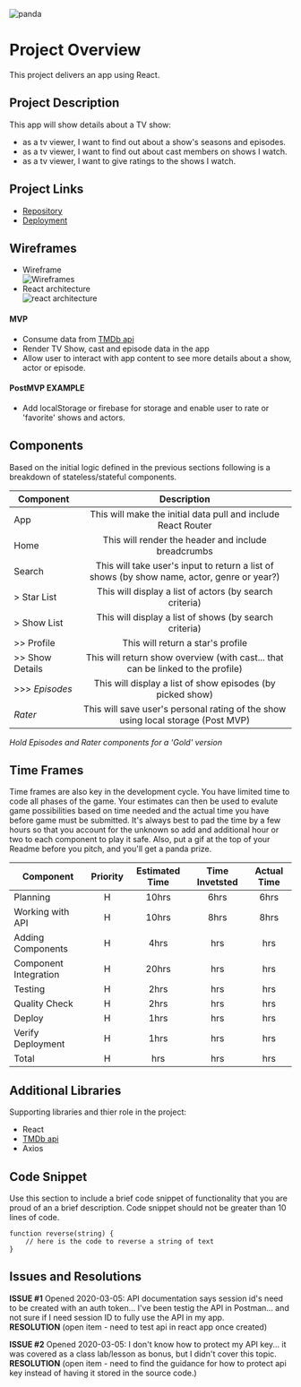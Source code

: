  ![panda](https://res.cloudinary.com/myraileen/image/upload/v1583368547/panda_p2ihut.gif)

# Project Overview
This project delivers an app using React. 

## Project Description

This app will show details about a TV show:
* as a tv viewer, I want to find out about a show's seasons and episodes.
* as a tv viewer, I want to find out about cast members on shows I watch. 
* as a tv viewer, I want to give ratings to the shows I watch.

## Project Links

- [Repository](https://github.com/myraileen/GA-SEI-TV)
- [Deployment]()

## Wireframes

- Wireframe  
  ![Wireframes](https://res.cloudinary.com/myraileen/image/upload/v1583418937/20200305_083257_resized_vbarco.jpg)
- React architecture  
  ![react architecture](https://res.cloudinary.com/myraileen/image/upload/v1583386664/20200304_233648_resized_soteyw.jpg)

#### MVP
- Consume data from [TMDb api](https://www.themoviedb.org/documentation/api)
- Render TV Show, cast and episode data in the app
- Allow user to interact with app content to see more details about a show, actor or episode.

#### PostMVP EXAMPLE

- Add localStorage or firebase for storage and enable user to rate or 'favorite' shows and actors.

## Components
Based on the initial logic defined in the previous sections following is a breakdown of stateless/stateful components. 

| Component | Description | 
| --- | :---: |  
| App | This will make the initial data pull and include React Router| 
| Home | This will render the header and include breadcrumbs | 
| Search | This will take user's input to return a list of shows (by show name, actor, genre or year?) | 
| > Star List | This will display a list of actors (by search criteria) | 
| > Show List | This will display a list of shows (by search criteria)  | 
| >> Profile | This will return a star's profile | 
| >> Show Details | This will return show overview (with cast... that can be linked to the profile) | 
| >>> _Episodes_ | This will display a list of show episodes (by picked show) | 
| _Rater_ | This will save user's personal rating of the show using local storage (Post MVP) | 

_Hold Episodes and Rater components for a 'Gold' version_


## Time Frames

Time frames are also key in the development cycle.  You have limited time to code all phases of the game.  Your estimates can then be used to evalute game possibilities based on time needed and the actual time you have before game must be submitted. It's always best to pad the time by a few hours so that you account for the unknown so add and additional hour or two to each component to play it safe. Also, put a gif at the top of your Readme before you pitch, and you'll get a panda prize.

| Component | Priority | Estimated Time | Time Invetsted | Actual Time |
| --- | :---: |  :---: | :---: | :---: |
| Planning | H | 10hrs| 6hrs | 6hrs |
| Working with API | H | 10hrs| 8hrs | 8hrs |
| Adding Components | H | 4hrs| hrs | hrs |
| Component Integration | H | 20hrs| hrs | hrs |
| Testing | H | 2hrs| hrs | hrs |
| Quality Check | H | 2hrs| hrs | hrs |
| Deploy | H | 1hrs| hrs | hrs |
| Verify Deployment | H | 1hrs| hrs | hrs |
| Total | H | hrs| hrs | hrs |

## Additional Libraries
 Supporting libraries and thier role in the project:
 * React
 * [TMDb api](https://www.themoviedb.org/documentation/api)
 * Axios

## Code Snippet

Use this section to include a brief code snippet of functionality that you are proud of an a brief description.  Code snippet should not be greater than 10 lines of code. 

```
function reverse(string) {
	// here is the code to reverse a string of text
}
```

## Issues and Resolutions
**ISSUE #1** Opened 2020-03-05: API documentation says session id's need to be created with an auth token... I've been testig the API in Postman... and not sure if I need session ID to fully use the API in my app.  
**RESOLUTION** (open item - need to test api in react app once created)  

**ISSUE #2** Opened 2020-03-05: I don't know how to protect my API key... it was covered as a class lab/lesson as bonus, but I didn't cover this topic.  
**RESOLUTION** (open item - need to find the guidance for how to protect api key instead of having it stored in the source code.)  

